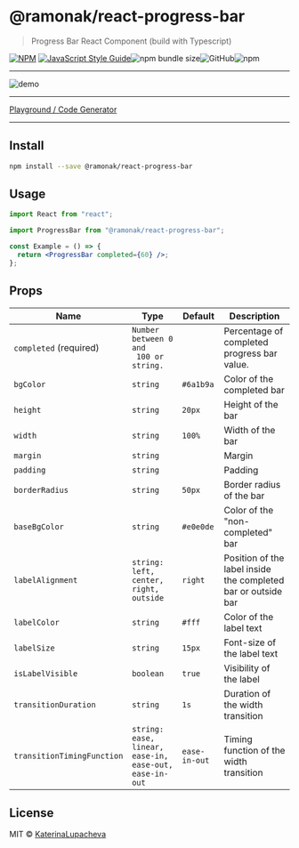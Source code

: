 # @ramonak/react-progress-bar

> Progress Bar React Component (build with Typescript)

[![NPM](https://img.shields.io/npm/v/@ramonak/react-progress-bar.svg)](https://www.npmjs.com/package/@ramonak/react-progress-bar) [![JavaScript Style Guide](https://img.shields.io/badge/code_style-standard-brightgreen.svg)](https://standardjs.com)![npm bundle size](https://img.shields.io/bundlephobia/min/@ramonak/react-progress-bar)![GitHub](https://img.shields.io/github/license/katerinalupacheva/react-progress-bar)![npm](https://img.shields.io/npm/dw/@ramonak/react-progress-bar)

---

![demo](https://i.ibb.co/Fgh0BsD/animated-demo.gif)

---

[Playground / Code Generator](https://katerinalupacheva.github.io/react-progress-bar/)

---

## Install

```bash
npm install --save @ramonak/react-progress-bar
```

## Usage

```jsx
import React from "react";

import ProgressBar from "@ramonak/react-progress-bar";

const Example = () => {
  return <ProgressBar completed={60} />;
};
```

## Props

| Name                       | Type                                                           | Default       | Description                                                   |
| -------------------------- | -------------------------------------------------------------- | ------------- | ------------------------------------------------------------- |
| `completed` (required)     | `Number between 0 and` <br/>` 100 or string.`                  |               | Percentage of completed progress bar value. <br/>             |
| `bgColor`                  | `string`                                                       | `#6a1b9a`     | Color of the completed bar                                    |
| `height`                   | `string`                                                       | `20px`        | Height of the bar                                             |
| `width`                    | `string`                                                       | `100%`        | Width of the bar                                              |
| `margin`                   | `string`                                                       |               | Margin                                                        |
| `padding`                  | `string`                                                       |               | Padding                                                       |
| `borderRadius`             | `string`                                                       | `50px`        | Border radius of the bar                                      |
| `baseBgColor`              | `string`                                                       | `#e0e0de`     | Color of the "non-completed" bar                              |
| `labelAlignment`           | `string:` <br/> `left, center, right, outside`                 | `right`       | Position of the label inside the completed bar or outside bar |
| `labelColor`               | `string`                                                       | `#fff`        | Color of the label text                                       |
| `labelSize`                | `string`                                                       | `15px`        | Font-size of the label text                                   |
| `isLabelVisible`           | `boolean`                                                      | `true`        | Visibility of the label                                       |
| `transitionDuration`       | `string`                                                       | `1s`          | Duration of the width transition                              |
| `transitionTimingFunction` | `string:` <br/> `ease, linear, ease-in, ease-out, ease-in-out` | `ease-in-out` | Timing function of the width transition                       |

## License

MIT © [KaterinaLupacheva](https://github.com/KaterinaLupacheva)
